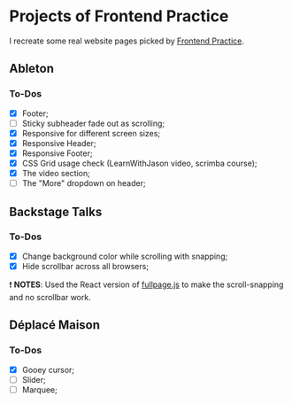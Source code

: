 # Projects of Frontend Practice

I recreate some real website pages picked by [Frontend Practice](https://frontendpractice.com/).

## Ableton

### To-Dos

- [x] Footer;
- [ ] Sticky subheader fade out as scrolling;
- [x] Responsive for different screen sizes;
- [x] Responsive Header;
- [x] Responsive Footer;
- [x] CSS Grid usage check (LearnWithJason video, scrimba course);
- [x] The video section;
- [ ] The "More" dropdown on header;

## Backstage Talks

### To-Dos

- [x] Change background color while scrolling with snapping;
- [x] Hide scrollbar across all browsers;

❗ **NOTES**: Used the React version of [fullpage.js](https://alvarotrigo.com/fullPage/) to make the scroll-snapping and no scrollbar work.

## Déplacé Maison

### To-Dos

- [x] Gooey cursor;
- [ ] Slider;
- [ ] Marquee;
